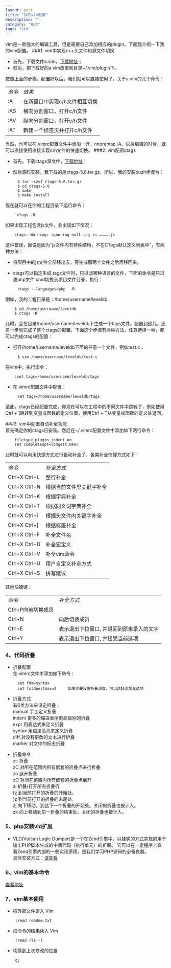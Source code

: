 ```yaml
---
layout: post
title: "我的vim配置"
description: ""
category: "技术"
tags: "vim"
---
```





vim是一款强大的编辑工具，但是需要自己添加相应的plugin。下面我介绍一下我的vim配置。
###1. vim中实现c++头文件和源文件切换
- 首先，下载文件a.vim，[下载地址](http://www.vim.org/scripts/script.php?script_id=31)；
- 然后，把下载好的a.vim放置到目录~/.vim/plugin下。




按照上面的步骤，配置好以后，我们就可以直接使用了。关于a.vim的几个命令：


<table>
<tbody>
<tr><td><em>命令</em></td><td><em>效果</em></td></tr>
<tr><td>:A</td><td>在新窗口中实现c/h文件相互切换</td></tr>
<tr><td>:AS</td><td>横向分割窗口，打开c/h文件</td></tr>
<tr><td>:AV</td><td>纵向分割窗口，打开c/h文件</td></tr>
<tr><td>:AT</td><td>新建一个标签页并打开c/h文件</td></tr>
</tbody>
</table>



当然，也可以在.vimrc配置文件中添加一行：nnoremap <silent> <F12> :A<CR>。以后编辑的时候，就可以直接使用<F12>直接实现c/h文件的快速切换。
###2. vim配置ctags
- 首先，下载ctags源文件，[下载地址](http://ctags.sourceforge.net/)；
- 然后源码安装，我下载的是ctags-5.8.tar.gz，所以，我的安装buzh步骤为：    

		$ tar -xzvf ctags-5.8.tar.gz
		$ cd ctags-5.8
		$ make
		$ make install   

现在就可以在你的工程目录下运行命令：  

		`ctags -R`     

如果出现工程包含js文件，会出现如下情况：          

		ctags: Warning: ignoring null tag in ………….js     

这种错误，据说是因为“js文件内有特殊结构，不在CTags默认定义列表中”，有两种方法：       

- 将项目中的js文件全部移出去，等生成那两个文件之后再移回来。       
- ctags可以指定生成.tags文件时，只过滤哪种语言的文件，下面的命令是只过滤php文件
cmd切换到项目文件目录，执行：      


		ctags --languages=php  -R      



例如，我的工程目录是：/home/username/leveldb   

		$ cd /home/username/leveldb
      	$ ctags -R

此时，会在目录/home/username/leveldb下生成一个tags文件。配置到这儿，还差一步就完成了整个ctags的配置。下面这个步骤有两种方法，任意选择一种，都可以完成ctags的配置：


- 打开/home/username/leveldb下面的任意一个文件，例如test.c：    

		$ vim /home/username/leveldb/test.c  

在vim中，执行命令：

		:set tags=/home/username/leveldb/tags

- 在.vimrc配置文件中配置：

		set tags=/home/username/leveldb/tags

至此，ctags已经配置完成，你现在可以在工程中的不同文件中跳转了，例如使用Ctrl + ]跳转到变量或函数的定义位置，使用Ctrl + T从变量或函数的定义处返回。   


###3. vim中配置自动补全功能   
首先确定你的ctags已安装。然后在~/.vimrc配置文件中添加如下两行命令：

		filetype plugin indent on   
		set completeopt=longest,menu   
此时就可以利用快捷方式进行自动补全了，各类补全快捷方式如下：   


<table>
<tbody>
<tr><td><em>命令</em></td><td><em>补全方式</em></td></tr>
<tr><td>Ctrl+X Ctrl+L</td><td>整行补全</td></tr>
<tr><td>Ctrl+X Ctrl+N</td><td>根据当前文件里关键字补全     </td></tr>
<tr><td>Ctrl+X Ctrl+K</td><td>根据字典补全     </td></tr>
<tr><td>Ctrl+X Ctrl+T</td><td>根据同义词字典补全     </td></tr>
<tr><td>Ctrl+X Ctrl+I</td><td>根据头文件内关键字补全</td></tr>
<tr><td>Ctrl+X Ctrl+]</td><td>根据标签补全     </td></tr>
<tr><td>Ctrl+X Ctrl+F</td><td>补全文件名    </td></tr>
<tr><td>Ctrl+X Ctrl+D</td><td>补全宏定义     </td></tr>
<tr><td>Ctrl+X Ctrl+V</td><td>补全vim命令     </td></tr>
<tr><td>Ctrl+X Ctrl+U</td><td>用户自定义补全方式   </td></tr>
<tr><td>Ctrl+X Ctrl+S</td><td>拼写建议    </td></tr>
</tbody>
</table>



其他快捷键：   

<table>
<tbody>
<tr><td><em>命令</em></td><td><em>补全方式</em></td></tr>
<tr><td>Ctrl+P向前切换成员</td></tr>
<tr><td>Ctrl+N</td><td>向后切换成员     </td></tr>
<tr><td>Ctrl+E</td><td>表示退出下拉窗口, 并退回到原来录入的文字     </td></tr>
<tr><td>Ctrl+Y</td><td>表示退出下拉窗口, 并接受当前选项     </td></tr>
</tbody>
</table>



### 4、代码折叠   
- 折叠配置   
在.vimrc文件中添加如下命令：   

		set fdm=syntax        
		set foldnestmax=2     如果需要设置折叠深度，可以选择添加此选项     

- 折叠方式    
有6类方法来设定折叠：   
manual           手工定义折叠    
indent           更多的缩进表示更高级别的折叠    
expr             用表达式来定义折叠     
syntax           用语法高亮来定义折叠    
diff             对没有更改的文本进行折叠    
marker           对文中的标志折叠    


- 折叠命令   
zc     折叠    
zC     对所在范围内所有嵌套的折叠点进行折叠      
zo     展开折叠      
zO     对所在范围内所有嵌套的折叠点展开      
zi     折叠/打开所有折叠行      
[z     到当前打开的折叠的开始处。      
]z     到当前打开的折叠的末尾处。        
zj     向下移动。到达下一个折叠的开始处。关闭的折叠也被计入。       
zk     向上移动到前一折叠的结束处。关闭的折叠也被计入。     


### 5、php安装vld扩展    
- VLD(Vulcan Logic Dumper)是一个在Zend引擎中，以挂钩的方式实现的用于输出PHP脚本生成的中间代码（执行单元）的扩展。 它可以在一定程序上查看Zend引擎内部的一些实现原理，是我们学习PHP源码的必备良器。    
具体安装方式：[请查看](http://www.jinglingshu.org/?p=8988)        



### 6、vim的基本命令      
[查看地址](http://www.cnblogs.com/softwaretesting/archive/2011/07/12/2104435.html)         

### 7、vim基本使用
 - 把外部文件读入 Vim     

        :read readme.txt

 - 把命令的结果读入 Vim     

        :read !ls -l

 - 切换到上次修改的位置    

        g;   

